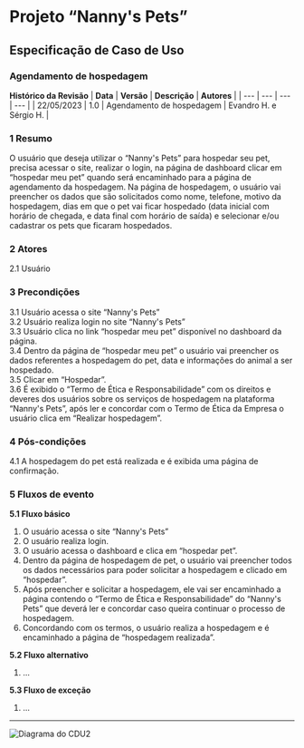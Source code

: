 # **Projeto “Nanny's Pets”**
## **Especificação de Caso de Uso**
### **Agendamento de hospedagem**
**Histórico da Revisão**
| **Data** | **Versão** | **Descrição** | **Autores** |
| --- | --- | --- | --- |
| 22/05/2023 | 1.0 | Agendamento de hospedagem | Evandro H. e Sérgio H. |
### **1 Resumo**
O usuário que deseja utilizar o “Nanny's Pets” para hospedar seu pet, precisa acessar o site, realizar o login, na página de dashboard clicar em “hospedar meu pet” quando será encaminhado para a página de agendamento da hospedagem. Na página de hospedagem, o usuário vai preencher os dados que são solicitados como nome, telefone, motivo da hospedagem, dias em que o pet vai ficar hospedado (data inicial com horário de chegada, e data final com horário de saída) e selecionar e/ou cadastrar os pets que ficaram hospedados.

### **2 Atores**
2.1 Usuário  

### **3 Precondições**  
3.1 Usuário acessa o site “Nanny's Pets”  
3.2 Usuário realiza login no site “Nanny's Pets”  
3.3 Usuário clica no link “hospedar meu pet” disponível no dashboard da página.  
3.4 Dentro da página de “hospedar meu pet” o usuário vai preencher os dados referentes a hospedagem do pet, data e informações do animal a ser hospedado.  
3.5 Clicar em “Hospedar”.  
3.6 É exibido o “Termo de Ética e Responsabilidade” com os direitos e deveres dos usuários sobre os serviços de hospedagem na plataforma “Nanny's Pets”, após ler e concordar com o Termo de Ética da Empresa o usuário clica em “Realizar hospedagem”.  

### **4 Pós-condições**  
4.1 A hospedagem do pet está realizada e é exibida uma página de confirmação.

### **5 Fluxos de evento**
**5.1 Fluxo básico**
1. O usuário acessa o site “Nanny's Pets”
2. O usuário realiza login.
3. O usuário acessa o dashboard e clica em “hospedar pet”.
4. Dentro da página de hospedagem de pet, o usuário vai preencher todos os dados necessários para poder solicitar a hospedagem e clicado em “hospedar”.
5. Após preencher e solicitar a hospedagem, ele vai ser encaminhado a página contendo o “Termo de Ética e Responsabilidade” do “Nanny's Pets” que deverá ler e concordar caso queira continuar o processo de hospedagem. 
6. Concordando com os termos, o usuário realiza a hospedagem e é encaminhado a página de “hospedagem realizada”.


**5.2 Fluxo alternativo**
1. ...

**5.3 Fluxo de exceção**
1.  ...


-----------------------------------

![Diagrama do CDU2](https://github.com/tads-cnat/receber-pets/blob/documentar-cdus/doc/cdu/diagramas-cdu/CDU02.png?raw=true)

